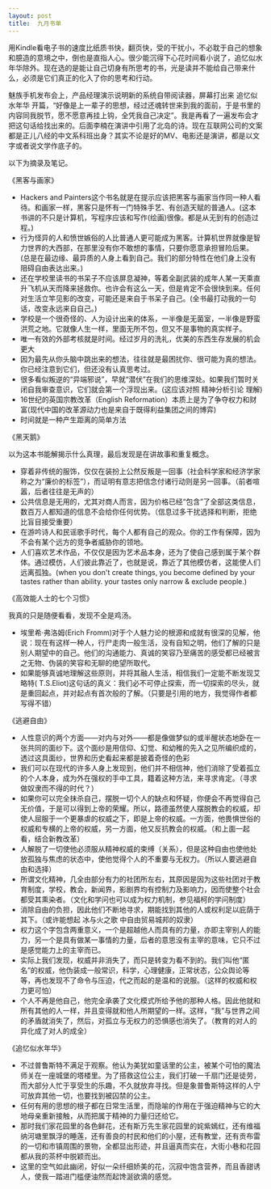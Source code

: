 ```yaml
---
layout: post
title:  九月书单
---
```


用Kindle看电子书的速度比纸质书快，翻页快，受的干扰小，不必耽于自己的想象和臆造的意境之中，倒也是直指人心。很少能沉得下心花时间看小说了，追忆似水年华除外。现在选的是能让自己切身有所思考的书，光是读并不能给自己带来什么，必须是它们真正的化入了你的思考和行动。

魅族手机发布会上，产品经理演示说明新的系统自带阅读器，屏幕打出来 追忆似水年华 开篇，“好像是上一辈子的思想，经过还魂转世来到我的面前，于是书里的内容同我脱节，愿不愿意再挂上钩，全凭我自己决定”。我是再看了一遍发布会才把这句话给找出来的。后面李楠在演讲中引用了北岛的诗。现在互联网公司的文案都是正儿八经的中文系科班出身？其实不论是好的MV、电影还是演讲，都是以文字或者说文学作底子的。

以下为摘录及笔记。

《黑客与画家》

+  Hackers and Painters这个书名就是在提示应该把黑客与画家当作同一种人看待。和画家一样，黑客只是怀有一门特殊手艺、有创造天赋的普通人。(这本书讲的不只是计算机，写程序应该和写作(绘画)很像。都是从无到有的创造过程。)
+ 行为怪异的人和愤世嫉俗的人比普通人更可能成为黑客。计算机世界就像是智力世界的大西部，在那里没有你不敢想的事情，只要你愿意承担冒险后果。(总是在最边缘、最异质的人身上看到自己。我们的部分特性在他们身上没有阻碍自由表达出来。)
+ 还在学校里读书的书呆子不应该屏息凝神，等着全副武装的成年人某一天乘直升飞机从天而降来拯救你。也许会有这么一天，但是肯定不会很快到来。任何对生活立竿见影的改变，可能还是来自于书呆子自己。(全书最打动我的一句话，改变永远来自自己。)
+ 学校是一个很奇怪的、人为设计出来的体系，一半像是无菌室，一半像是野蛮洪荒之地。它就像人生一样，里面无所不包，但又不是事物的真实样子。
+ 唯一有效的外部考核就是时间。经过岁月的洗礼，优美的东西生存发展的机会更大
+ 因为最先从你头脑中跳出来的想法，往往就是最困扰你、很可能为真的想法。你已经注意到它们，但还没有认真思考过。
+ 很多看似叛逆的“异端邪说”，早就“潜伏”在我们的思维深处。如果我们暂时关闭自我审查意识，它们就会第一个浮现出来。(这应该对照 精神分析引论 理解)
+ 16世纪的英国宗教改革（English Reformation）本质上是为了争夺权力和财富(现代中国的改革源动力也是来自于既得利益集团之间的博弈)
+ 时间就是一种产生距离的简单方法
 


《黑天鹅》

以为这本书能解揭示什么真理，最后发现是在讲故事和重复概念。

+ 穿着非传统的服饰，仅仅在装扮上公然反叛是一回事（社会科学家和经济学家称之为“廉价的标签”），而证明有意志把信念付诸行动则是另一回事。（前者喧嚣，后者往往是无声的）
+  公共信息是无用的，尤其对商人而言，因为价格已经“包含”了全部这类信息，数百万人都知道的信息不会给你任何优势。（信息过多干扰选择和判断，拒绝比盲目接受重要）
+ 在游吟诗人和民谣歌手时代，每个人都有自己的观众。你的工作有保障，因为不会有某个远方的竞争者威胁你的领地。
+ 人们喜欢艺术作品，不仅仅是因为艺术品本身，还为了使自己感到属于某个群体。通过模仿，人们彼此靠近了，也就是说，靠近了其他模仿者，这能使人们远离孤独。(when you don't create things, you become defined by your tastes rather than ability. your tastes only narrow & exclude people.)



《高效能人士的七个习惯》

我真的只是随便看看，发现不全是鸡汤。

+  埃里希·弗洛姆(Erich Fromm)对于个人魅力论的根源和成就有很深的见解，他说：现在有这样一种人，行尸走肉一般生活，没有自知之明，他们了解的只是别人期望中的自己。他们的沟通能力、真诚的笑容乃至痛苦的感受都已经被言之无物、伪装的笑容和无聊的绝望所取代。
+  如果能够真诚地理解这些原则，并将其融人生活，相信我们一定能不断发现艾略特( T.S.Eliot)这句话的真义：我们必不可停止探索，而一切探索的尽头，就是重回起点，并对起点有首次般的了解。（只要是引用的地方，我觉得作者都写得不错）



《逃避自由》

+  人性意识的两个方面——对内与对外——都是像做梦似的或半醒状态地卧在一张共同的面纱下。这个面纱是用信仰、幻觉、和幼稚的先入之见所编织成的，透过这具面纱，世界和历史看起来都是披着奇怪的色彩
+ 我们可以在现代的许多人身上发现到，他们并不相信神，他们消除了受着孤立的个人本身，成为外在强权的手中工具，籍着这种方法，来寻求肯定。（寻求做奴隶而不得的时代？）
+ 如果你可以完全抹杀自己，摆脱一切个人的缺点和怀疑，你便会不再觉得自己无价值，于是可以得到上帝的荣耀。所以，路德虽然使人摆脱教会的权威，却使人屈服于一个更暴虐的权威之下，即是上帝的权威。一方面，他畏惧世俗的权威和专横的上帝的权威，另一方面，他又反抗教会的权威。（和上面一起看，结合新教改革）
+ 人解脱了一切使他必须服从精神权威的束缚（关系），但是这种自由也使他处放孤独与焦虑的状态中，使他觉得个人的不重要与无权力。（所以人要逃避自由和选择）
+  所谓文化精神，几全由部分有力的社团所左右，其原因是因为这些社团对于教育制度，学校，教会，新闻界，影剧界均有控制力及影响力，因而使整个社会都受其熏染者。（文化和学问也可以成为权力机制，参见福柯的学问制度）
+ 消除自由的负担，因此他们不断地寻求，期能找到其他的人或权利足以庇荫于其下。（或许能想起 冰与火之歌 中自由贸易城邦的奴隶）
+ 权力这个字包含两重意义，一个是超越他人而具有的力量，亦即主宰别人的能力，另一个是具有做某一事情的力量，后者的意思没有主宰的意味，它只不过是感觉能力上的主宰而已。
+ 实际上我们发现，权威并非消失了，而只是转变为看不到的。我们叫他“匿名”的权威，他伪装成一般常识，科学，心理健康，正常状态，公众舆论等等，再也发现不了命令与压迫，代之而起的是温和的说服。（这样的权威和权力更可怕）
+  个人不再是他自己，他完全承袭了文化模式所给予他的那种人格。因此他就和所有其他的人一样，并且变得就和他人所期望的一样。这样，“我”与世界之间的矛盾就消失了，然后，对孤立与无权力的恐惧感也消失了。（教育的对人的异化成了对人的成全）



《追忆似水年华》

+ 不过普鲁斯特不满足于观察。他认为美犹如童话里的公主，被某个可怕的魔法师关在一座城堡的塔楼里。为了搭救这位公主，我们打破一千扇门还是徒劳，而大部分人忙于享受生的乐趣，不久就放弃寻找。但是象普鲁斯特这样的人宁可放弃其他一切，也要找到被囚禁的公主。
+ 任何有用的思想的根子都在日常生活里，而隐喻的作用在于强迫精神与它的大地母亲重新接触，从而把属于精神的力量归还给它。
+  那时我们家花园里的各色鲜花，还有斯万先生家花园里的姹紫嫣红，还有维福纳河塘里飘浮的睡莲，还有善良的村民和他们的小屋，还有教堂，还有贡布雷的一切和市镇周围的景物，全都显出形迹，并且逼真而实在，大街小巷和花园都从我的茶杯中脱颖而出。
+ 这里的空气如此幽闭，好似一朵纤细娇美的花，沉寂中饱含营养，而且香甜诱人，使我一踏进门槛便油然而起馋涎欲滴的感觉。


